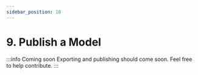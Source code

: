 ```yaml
---
sidebar_position: 10
---
```


# 9. Publish a Model

:::info Coming soon
Exporting and publishing should come soon. Feel free to help contribute.
:::

